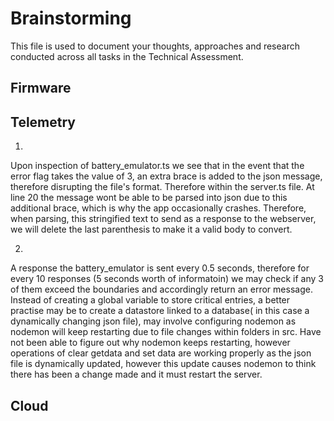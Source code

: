 # Brainstorming

This file is used to document your thoughts, approaches and research conducted across all tasks in the Technical Assessment.

## Firmware

## Telemetry
1. 
Upon inspection of battery_emulator.ts we see that in the event that the error flag takes the value of 3, an extra brace is added to the json message, therefore disrupting the file's format.
Therefore within the server.ts file. At line 20 the message wont be able to be parsed into json due to this additional brace, which is why the app occasionally crashes. Therefore, when parsing,
this stringified text to send as a response to the webserver, we will delete the last parenthesis to make it a valid body to convert.

2.
A response the battery_emulator is sent every 0.5 seconds, therefore for every 10 responses (5 seconds worth of informatoin) we may check if any 3 of them exceed the boundaries and accordingly
return an error message. Instead of creating a global variable to store critical entries, a better practise may be to create a datastore linked to a database( in this case a dynamically changing
json file), may involve configuring nodemon as nodemon will keep restarting due to file changes within folders in src. Have not been able to figure out why nodemon keeps restarting, however operations of
clear getdata and set data are working properly as the json file is dynamically updated, however this update causes nodemon to think there has been a change made and it must restart the server.

## Cloud